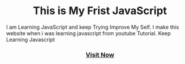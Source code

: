 <h1 align="center">This is My Frist JavaScript</h1>
<p>I am Learning JavaScript and keep Trying Improve My Self. I make this website when i was learning javascript from youtube Tutorial. Keep Learning Javascript</p>
<h3 align="center"><a href="https://curl-kawsar.github.io/personal">Visit Now</a</h3>
